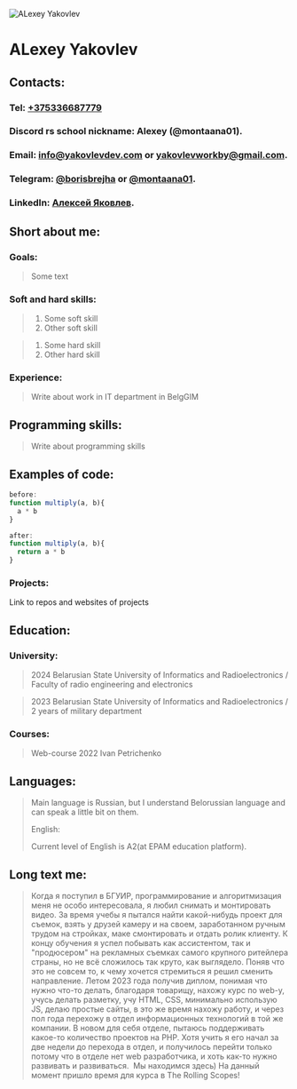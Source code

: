 ![ALexey Yakovlev](https://avatars.githubusercontent.com/u/75353637?v=4)
# ALexey Yakovlev
## Contacts:
### Tel: [+375336687779](tel:375336687779)
### Discord rs school nickname: Alexey (@montaana01).
### Email: [info@yakovlevdev.com](mailto:info@yakovlevdev.com) or [yakovlevworkby@gmail.com](mailto:).
### Telegram: [@borisbrejha](https://t.me/borisbrejha) or [@montaana01](https://t.me/montaana01).
### LinkedIn: [Алексей Яковлев](www.linkedin.com/in/montaana01).

## Short about me:

### Goals:
> Some text
### Soft and hard skills:
> 1. Some soft skill
> 2. Other soft skill

> 1. Some hard skill
> 2. Other hard skill
### Experience:
> Write about work in IT department in BelgGIM
## Programming skills:
> Write about programming skills
## Examples of code:

```javascript
before:
function multiply(a, b){
  a * b
}
```
```javascript
after:
function multiply(a, b){
  return a * b
}
```

### Projects:
Link to repos and websites of projects

## Education:
### University:
>2024 Belarusian State University of Informatics and Radioelectronics / Faculty of radio engineering and electronics

>2023 Belarusian State University of Informatics and Radioelectronics / 2 years of military department

### Courses:

> Web-course 2022 Ivan Petrichenko

## Languages:

> Main language is Russian, but I understand Belorussian language and can speak a little bit on them.
> 
> English:
> 
> Current level of English is A2(at EPAM education platform).
## Long text me:

>Когда я поступил в БГУИР, программирование и алгоритмизация меня не особо интересовала, я любил снимать и монтировать видео. За время учебы я пытался найти какой-нибудь проект для съемок, взять у друзей камеру и на своем, заработанном ручным трудом на стройках, маке смонтировать и отдать ролик клиенту. К концу обучения я успел побывать как ассистентом, так и "продюсером" на рекламных съемках самого крупного ритейлера страны, но не всё сложилось так круто, как выглядело. Поняв что это не совсем то, к чему хочется стремиться я решил сменить направление. Летом 2023 года получив диплом, понимая что нужно что-то делать, благодаря товарищу, нахожу курс по web-у, учусь делать разметку, учу HTML, CSS, минимально использую JS, делаю простые сайты, в это же время нахожу работу, и через пол года перехожу в отдел информационных технологий в той же компании. В новом для себя отделе, пытаюсь поддерживать какое-то количество проектов на PHP. Хотя учить я его начал за две недели до перехода в отдел, и получилось перейти только потому что в отделе нет web разработчика, и хоть как-то нужно развивать и развиваться.  Мы находимся здесь) На данный момент пришло время для курса в The Rolling Scopes!
